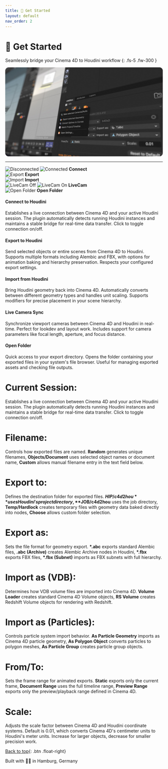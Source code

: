```yaml
---
title: 🎯 Get Started
layout: default
nav_order: 2
---
```


# 🎯 Get Started

Seamlessly bridge your Cinema 4D to Houdini workflow
{: .fs-5 .fw-300 }

![](assets/img/MacroDOF_01_16x9.png)

---

<div class="main-actions">
  <div class="actions-grid">
    <div class="action-item" data-action="connect">
      <span class="action-icon">
      <img src="{{ '/assets/svg/connect.svg' | relative_url }}" alt="Disconnected" class="default-icon">
      <img src="{{ '/assets/svg/stop_connect.svg' | relative_url }}" alt="Connected" class="active-icon">
      </span>
      <strong>Connect</strong>
    </div>
    <div class="action-item" data-action="export">
      <span class="action-icon"><img src="{{ '/assets/svg/export_arrow.svg' | relative_url }}" alt="Export"></span>
      <strong>Export</strong>
    </div>
    <div class="action-item" data-action="import">
      <span class="action-icon"><img src="{{ '/assets/svg/import_arrow.svg' | relative_url }}" alt="Import"></span>
      <strong>Import</strong>
    </div>
    <div class="action-item" data-action="livecam">
      <span class="action-icon">
      <img src="{{ '/assets/svg/livecam_off.svg' | relative_url }}" alt="LiveCam Off" class="default-icon">
      <img src="{{ '/assets/svg/livecam_on.svg' | relative_url }}" alt="LiveCam On" class="active-icon">
      </span>
      <strong>LiveCam</strong>
    </div>
    <div class="action-item" data-action="folder">
      <span class="action-icon"><img src="{{ '/assets/svg/folder.svg' | relative_url }}" alt="Open Folder"></span>
      <strong>Open Folder</strong>
    </div>
  </div>


  <div class="action-explanation" id="explanation-container">
    <div class="explanation active" data-explanation="connect">
      <h4>Connect to Houdini</h4>
      <p>Establishes a live connection between Cinema 4D and your active Houdini session. The plugin automatically detects running Houdini instances and maintains a stable bridge for real-time data transfer. Click to toggle connection on/off.</p>
    </div>
    <div class="explanation" data-explanation="export">
      <h4>Export to Houdini</h4>
      <p>Send selected objects or entire scenes from Cinema 4D to Houdini. Supports multiple formats including Alembic and FBX, with options for animation baking and hierarchy preservation. Respects your configured export settings.</p>
    </div>
    <div class="explanation" data-explanation="import">
      <h4>Import from Houdini</h4>
      <p>Bring Houdini geometry back into Cinema 4D. Automatically converts between different geometry types and handles unit scaling. Supports modifiers for precise placement in your scene hierarchy.</p>
    </div>
    <div class="explanation" data-explanation="livecam">
      <h4>Live Camera Sync</h4>
      <p>Synchronize viewport cameras between Cinema 4D and Houdini in real-time. Perfect for lookdev and layout work. Includes support for camera parameters like focal length, aperture, and focus distance.</p>
    </div>
    <div class="explanation" data-explanation="folder">
      <h4>Open Folder</h4>
      <p>Quick access to your export directory. Opens the folder containing your exported files in your system's file browser. Useful for managing exported assets and checking file outputs.</p>
    </div>
  </div>
</div>


# Current Session:

Establishes a live connection between Cinema 4D and your active Houdini session. The plugin automatically detects running Houdini instances and maintains a stable bridge for real-time data transfer. Click to toggle connection on/off.

# Filename:

Controls how exported files are named. **Random** generates unique filenames, **Objects/Document** uses selected object names or document name, **Custom** allows manual filename entry in the text field below.

# Export to:

Defines the destination folder for exported files. **$HIP/c4d2hou** uses Houdini's project directory, **$JOB/c4d2hou** uses the job directory, **Temp/Hardlock** creates temporary files with geometry data baked directly into nodes, **Choose** allows custom folder selection.

# Export as:

Sets the file format for geometry export. **\*.abc** exports standard Alembic files, **.abc (Archive)** creates Alembic Archive nodes in Houdini, **\*.fbx** exports FBX files, **\*.fbx (Subnet)** imports as FBX subnets with full hierarchy.

# Import as (VDB):

Determines how VDB volume files are imported into Cinema 4D. **Volume Loader** creates standard Cinema 4D Volume objects, **RS Volume** creates Redshift Volume objects for rendering with Redshift.

# Import as (Particles):

Controls particle system import behavior. **As Particle Geometry** imports as Cinema 4D particle geometry, **As Polygon Object** converts particles to polygon meshes, **As Particle Group** creates particle group objects.

# From/To:

Sets the frame range for animated exports. **Static** exports only the current frame, **Document Range** uses the full timeline range, **Preview Range** exports only the preview/playback range defined in Cinema 4D.

# Scale:

Adjusts the scale factor between Cinema 4D and Houdini coordinate systems. Default is 0.01, which converts Cinema 4D's centimeter units to Houdini's meter units. Increase for larger objects, decrease for smaller precision work.

[Back to top](#top){: .btn .float-right}

<div class="footer-info">
  <span class="connection-status">Built with 💙🧡 in Hamburg, Germany</span>
</div>

<link rel="stylesheet" href="{{ '/assets/css/general.css' | relative_url }}">
<link rel="stylesheet" href="{{ '/assets/css/overview.css' | relative_url }}">
<script src="{{ '/assets/js/overview.js' | relative_url }}" defer></script>
